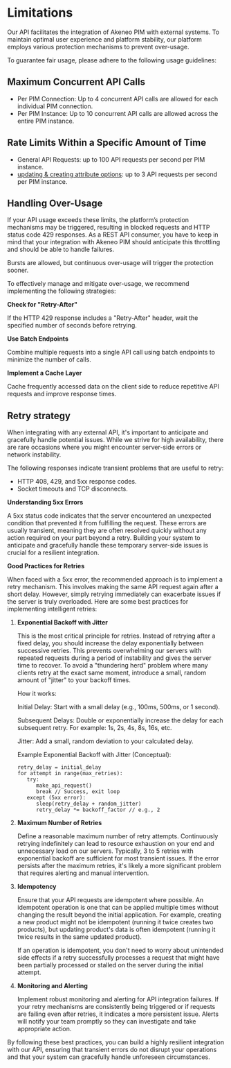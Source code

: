 # Limitations

Our API facilitates the integration of Akeneo PIM with external systems.
To maintain optimal user experience and platform stability, our platform employs various protection mechanisms to prevent over-usage.

To guarantee fair usage, please adhere to the following usage guidelines:

## Maximum Concurrent API Calls

- Per PIM Connection: Up to 4 concurrent API calls are allowed for each individual PIM connection.
- Per PIM Instance: Up to 10 concurrent API calls are allowed across the entire PIM instance.


## Rate Limits Within a Specific Amount of Time

- General API Requests: up to 100 API requests per second per PIM instance.
- [updating & creating attribute options](https://api.akeneo.com/api-reference.html#patch_attributes__attribute_code__options):  up to 3 API requests per second per PIM instance.


## Handling Over-Usage

If your API usage exceeds these limits, the platform’s protection mechanisms may be triggered, resulting in blocked requests and  HTTP status code 429 responses.
As a REST API consumer, you have to keep in mind that your integration with Akeneo PIM should anticipate this throttling and should be able to handle failures.

Bursts are allowed, but continuous over-usage will trigger the protection sooner.

To effectively manage and mitigate over-usage, we recommend implementing the following strategies:

**Check for "Retry-After"**

   If the HTTP 429 response includes a "Retry-After" header, wait the specified number of seconds before retrying.

**Use Batch Endpoints**

   Combine multiple requests into a single API call using batch endpoints to minimize the number of calls.

**Implement a Cache Layer**

   Cache frequently accessed data on the client side to reduce repetitive API requests and improve response times.

## Retry strategy

When integrating with any external API, it's important to anticipate and gracefully handle potential issues. While we strive for high availability, there are rare occasions where you might encounter server-side errors or network instability.

The following responses indicate transient problems that are useful to retry:

- HTTP 408, 429, and 5xx response codes.
- Socket timeouts and TCP disconnects.


**Understanding 5xx Errors**

   A 5xx status code indicates that the server encountered an unexpected condition that prevented it from fulfilling the request. These errors are usually transient, meaning they are often resolved quickly without any action required on your part beyond a retry. Building your system to anticipate and gracefully handle these temporary server-side issues is crucial for a resilient integration.

**Good Practices for Retries**

   When faced with a 5xx error, the recommended approach is to implement a retry mechanism. This involves making the same API request again after a short delay. However, simply retrying immediately can exacerbate issues if the server is truly overloaded. Here are some best practices for implementing intelligent retries:

1. **Exponential Backoff with Jitter**

      This is the most critical principle for retries. Instead of retrying after a fixed delay, you should increase the delay exponentially between successive retries. This prevents overwhelming our servers with repeated requests during a period of instability and gives the server time to recover. To avoid a "thundering herd" problem where many clients retry at the exact same moment, introduce a small, random amount of "jitter" to your backoff times.

      How it works:

      Initial Delay: Start with a small delay (e.g., 100ms, 500ms, or 1 second).

      Subsequent Delays: Double or exponentially increase the delay for each subsequent retry. For example: 1s, 2s, 4s, 8s, 16s, etc.

      Jitter: Add a small, random deviation to your calculated delay.

      Example Exponential Backoff with Jitter (Conceptual):
      ```
      retry_delay = initial_delay
      for attempt in range(max_retries):
         try:
            make_api_request()
            break // Success, exit loop
         except (5xx error):
            sleep(retry_delay + random_jitter)
            retry_delay *= backoff_factor // e.g., 2
      ```

2. **Maximum Number of Retries**

   Define a reasonable maximum number of retry attempts. Continuously retrying indefinitely can lead to resource exhaustion on your end and unnecessary load on our servers. Typically, 3 to 5 retries with exponential backoff are sufficient for most transient issues. If the error persists after the maximum retries, it's likely a more significant problem that requires alerting and manual intervention.

3. **Idempotency**

   Ensure that your API requests are idempotent where possible. An idempotent operation is one that can be applied multiple times without changing the result beyond the initial application. For example, creating a new product might not be idempotent (running it twice creates two products), but updating product's data is often idempotent (running it twice results in the same updated product).

   If an operation is idempotent, you don't need to worry about unintended side effects if a retry successfully processes a request that might have been partially processed or stalled on the server during the initial attempt.

4. **Monitoring and Alerting**

   Implement robust monitoring and alerting for API integration failures. If your retry mechanisms are consistently being triggered or if requests are failing even after retries, it indicates a more persistent issue. Alerts will notify your team promptly so they can investigate and take appropriate action.


By following these best practices, you can build a highly resilient integration with our API, ensuring that transient errors do not disrupt your operations and that your system can gracefully handle unforeseen circumstances.